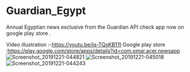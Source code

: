 # Guardian_Egypt
Annual Egyptian news exclusive from the Guardian API check app now on google play store .

Video illustration :-https://youtu.be/lq-TQsKBTfI
Google play store :https://play.google.com/store/apps/details?id=com.omar.acer.newsapp
![Screenshot_20191221-044821](https://user-images.githubusercontent.com/47230931/71301911-df3f3f80-23ad-11ea-9cc9-7c0c7775bf40.png)
![Screenshot_20191221-045018](https://user-images.githubusercontent.com/47230931/71301912-df3f3f80-23ad-11ea-9d86-eea8f667e102.png)
![Screenshot_20191221-044243](https://user-images.githubusercontent.com/47230931/71301913-df3f3f80-23ad-11ea-8912-b965d286747c.png)

